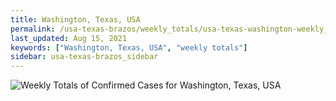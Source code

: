 ```yaml
---
title: Washington, Texas, USA
permalink: /usa-texas-brazos/weekly_totals/usa-texas-washington-weekly_totals.html
last_updated: Aug 15, 2021
keywords: ["Washington, Texas, USA", "weekly totals"]
sidebar: usa-texas-brazos_sidebar
---
```


![Weekly Totals of Confirmed Cases for Washington, Texas, USA](/covid_tracker/images/graphs/usa-texas-washington-weekly_totals_graph.png)

